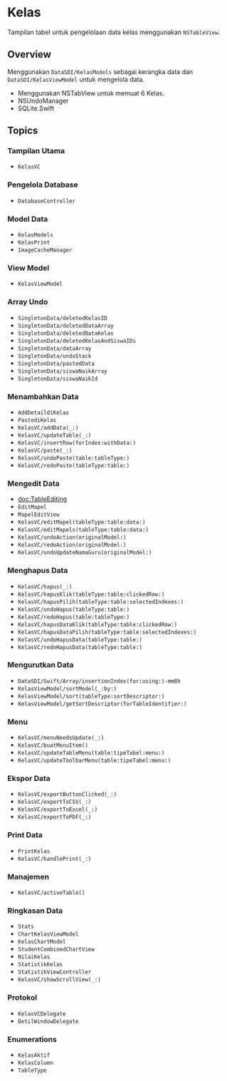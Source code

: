 # Kelas

Tampilan tabel untuk pengelolaan data kelas menggunakan `NSTableView`.

## Overview

Menggunakan ``DataSDI/KelasModels`` sebagai kerangka data dan ``DataSDI/KelasViewModel`` untuk mengelola data.
- Menggunakan NSTabView untuk memuat 6 Kelas.
- NSUndoManager
- SQLite.Swift

## Topics

### Tampilan Utama
- ``KelasVC``

### Pengelola Database
- ``DatabaseController``

### Model Data
- ``KelasModels``
- ``KelasPrint``
- ``ImageCacheManager``

### View Model
- ``KelasViewModel``

### Array Undo
- ``SingletonData/deletedKelasID``
- ``SingletonData/deletedDataArray``
- ``SingletonData/deletedDataKelas``
- ``SingletonData/deletedKelasAndSiswaIDs``
- ``SingletonData/dataArray``
- ``SingletonData/undoStack``
- ``SingletonData/pastedData``
- ``SingletonData/siswaNaikArray``
- ``SingletonData/siswaNaikId``

### Menambahkan Data
- ``AddDetaildiKelas``
- ``PastediKelas``
- ``KelasVC/addData(_:)``
- ``KelasVC/updateTable(_:)``
- ``KelasVC/insertRow(forIndex:withData:)``
- ``KelasVC/paste(_:)``
- ``KelasVC/undoPaste(table:tableType:)``
- ``KelasVC/redoPaste(tableType:table:)``

### Mengedit Data
- <doc:TableEditing>
- ``EditMapel``
- ``MapelEditView``
- ``KelasVC/editMapel(tableType:table:data:)``
- ``KelasVC/editMapels(tableType:table:data:)``
- ``KelasVC/undoAction(originalModel:)``
- ``KelasVC/redoAction(originalModel:)``
- ``KelasVC/undoUpdateNamaGuru(originalModel:)``

### Menghapus Data
- ``KelasVC/hapus(_:)``
- ``KelasVC/hapusKlik(tableType:table:clickedRow:)``
- ``KelasVC/hapusPilih(tableType:table:selectedIndexes:)``
- ``KelasVC/undoHapus(tableType:table:)``
- ``KelasVC/redoHapus(table:tableType:)``
- ``KelasVC/hapusDataKlik(tableType:table:clickedRow:)``
- ``KelasVC/hapusDataPilih(tableType:table:selectedIndexes:)``
- ``KelasVC/undoHapusData(tableType:table:)``
- ``KelasVC/redoHapusData(tableType:table:)``

### Mengurutkan Data
- ``DataSDI/Swift/Array/insertionIndex(for:using:)-mm8h``
- ``KelasViewModel/sortModel(_:by:)``
- ``KelasViewModel/sort(tableType:sortDescriptor:)``
- ``KelasViewModel/getSortDescriptor(forTableIdentifier:)``


### Menu
- ``KelasVC/menuNeedsUpdate(_:)``
- ``KelasVC/buatMenuItem()``
- ``KelasVC/updateTableMenu(table:tipeTabel:menu:)``
- ``KelasVC/updateToolbarMenu(table:tipeTabel:menu:)``

### Ekspor Data
- ``KelasVC/exportButtonClicked(_:)``
- ``KelasVC/exportToCSV(_:)``
- ``KelasVC/exportToExcel(_:)``
- ``KelasVC/exportToPDF(_:)``

### Print Data
- ``PrintKelas``
- ``KelasVC/handlePrint(_:)``

### Manajemen
- ``KelasVC/activeTable()``

### Ringkasan Data
- ``Stats``
- ``ChartKelasViewModel``
- ``KelasChartModel``
- ``StudentCombinedChartView``
- ``NilaiKelas``
- ``StatistikKelas``
- ``StatistikViewController``
- ``KelasVC/showScrollView(_:)``

### Protokol
- ``KelasVCDelegate``
- ``DetilWindowDelegate``

### Enumerations
- ``KelasAktif``
- ``KelasColumn``
- ``TableType``
